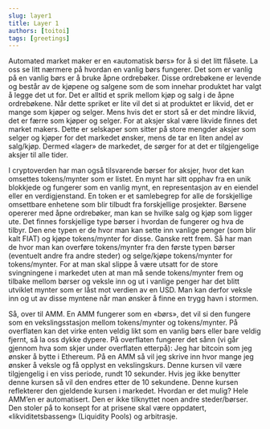 ```yaml
---
slug: layer1
title: Layer 1   
authors: [toitoi]
tags: [greetings]
---
```


Automated market maker er en «automatisk børs» for å si det litt flåsete. La oss se litt nærmere på hvordan en vanlig børs fungerer. Det som er vanlig på en vanlig børs er å bruke åpne ordrebøker. Disse ordrebøkene er levende og består av de kjøpene og salgene som de som innehar produktet har valgt å legge det ut for. Det er alltid et sprik mellom kjøp og salg i de åpne ordrebøkene. Når dette spriket er lite vil det si at produktet er likvid, det er mange som kjøper og selger. Mens hvis det er stort så er det mindre likvid, det er færre som kjøper og selger. For at aksjer skal være likvide finnes det market makers. Dette er selskaper som sitter på store mengder aksjer som selger og kjøper for det markedet ønsker, mens de tar en liten andel av salg/kjøp. Dermed «lager» de markedet, de sørger for at det er tilgjengelige aksjer til alle tider. 

I cryptoverden har man også tilsvarende børser for aksjer, hvor det kan omsettes tokens/mynter som er listet. En mynt har sitt opphav fra en unik blokkjede og fungerer som en vanlig mynt, en representasjon av en eiendel eller en verdigjenstand. En token er et samlebegrep for alle de forskjellige omsettbare enhetene som blir tilbudt fra forskjellige prosjekter. Børsene opererer med åpne ordrebøker, man kan se hvilke salg og kjøp som ligger ute. Det finnes forskjellige type børser i hvordan de fungerer og hva de tilbyr. Den ene typen er de hvor man kan sette inn vanlige penger (som blir kalt FIAT) og kjøpe tokens/mynter for disse. Ganske rett frem. Så har man de hvor man kan overføre tokens/mynter fra den første typen børser (eventuelt andre fra andre steder) og selge/kjøpe tokens/mynter for tokens/mynter. For at man skal slippe å være utsatt for de store svingningene i markedet uten at man må sende tokens/mynter frem og tilbake mellom børser og veksle inn og ut i vanlige penger har det blitt utviklet mynter som er låst mot verdien av en USD. Man kan derfor veksle inn og ut av disse myntene når man ønsker å finne en trygg havn i stormen. 


Så, over til AMM. En AMM fungerer som en «børs», det vil si den fungere som en vekslingsstasjon mellom tokens/mynter og tokens/mynter. På overflaten kan det virke enten veldig likt som en vanlig børs eller bare veldig fjernt, så la oss dykke dypere. På overflaten fungerer det sånn (vi går gjennom hva som skjer under overflaten etterpå): Jeg har bitcoin som jeg ønsker å bytte i Ethereum. På en AMM så vil jeg skrive inn hvor mange jeg ønsker å veksle og få opplyst en vekslingskurs. Denne kursen vil være tilgjengelig i en viss periode, rundt 10 sekunder. Hvis jeg ikke benytter denne kursen så vil den endres etter de 10 sekundene. Denne kursen reflekterer den gjeldende kursen i markedet. Hvordan er det mulig? Hele AMM’en er automatisert. Den er ikke tilknyttet noen andre steder/børser. Den stoler på to konsept for at prisene skal være oppdatert, «likviditetsbasseng» (Liquidity Pools) og arbitrasje. 
